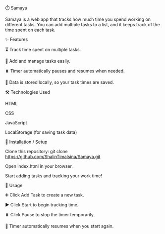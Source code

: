 ⏱️ Samaya

Samaya is a web app that tracks how much time you spend working on different tasks. You can add multiple tasks to a list, and it keeps track of the time spent on each task.

✨ Features

⏳ Track time spent on multiple tasks.

📝 Add and manage tasks easily.

⏸️ Timer automatically pauses and resumes when needed.

💾 Data is stored locally, so your task times are saved.

🛠️ Technologies Used

HTML

CSS

JavaScript

LocalStorage (for saving task data)

🚀 Installation / Setup

Clone this repository:
git clone https://github.com/ShalinTimalsina/Samaya.git

Open index.html in your browser.

Start adding tasks and tracking your work time!

🎯 Usage

➕ Click Add Task to create a new task.

▶️ Click Start to begin tracking time.

⏸️ Click Pause to stop the timer temporarily.

🔄 Timer automatically resumes when you start again.
